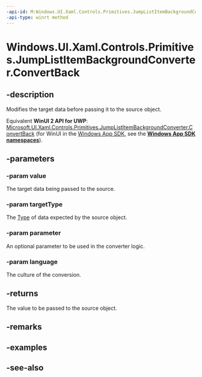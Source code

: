 ```yaml
---
-api-id: M:Windows.UI.Xaml.Controls.Primitives.JumpListItemBackgroundConverter.ConvertBack(System.Object,Windows.UI.Xaml.Interop.TypeName,System.Object,System.String)
-api-type: winrt method
---
```


<!-- Method syntax
public object ConvertBack(System.Object value, Windows.UI.Xaml.Interop.TypeName targetType, System.Object parameter, System.String language)
-->

# Windows.UI.Xaml.Controls.Primitives.JumpListItemBackgroundConverter.ConvertBack

## -description
Modifies the target data before passing it to the source object.

Equivalent **WinUI 2 API for UWP**: [Microsoft.UI.Xaml.Controls.Primitives.JumpListItemBackgroundConverter.ConvertBack](/windows/winui/api/microsoft.ui.xaml.controls.primitives.jumplistitembackgroundconverter.convertback) (for WinUI in the [Windows App SDK](/windows/apps/windows-app-sdk/), see the **[Windows App SDK namespaces](/windows/windows-app-sdk/api/winrt/)**).

## -parameters
### -param value
The target data being passed to the source.

### -param targetType
The [Type](../windows.ui.xaml.interop/typename.md) of data expected by the source object.

### -param parameter
An optional parameter to be used in the converter logic.

### -param language
The culture of the conversion.

## -returns
The value to be passed to the source object.

## -remarks

## -examples

## -see-also
